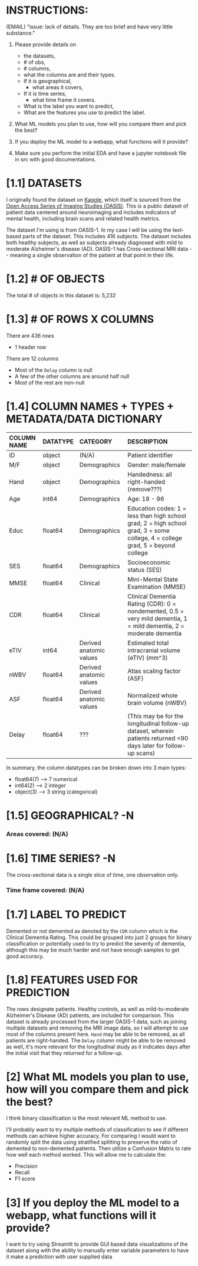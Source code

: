 # INSTRUCTIONS:

(EMAIL) "issue: lack of details. They are too brief and have very little substance."

1) Please provide details on

   - the datasets,
   - \# of obs,
   - \# columns,
   - what the columns are and their types.
   - If it is geographical,
     - what areas it covers,
   - If it is time series,
     - what time frame it covers.
   - What is the label you want to predict,
   - What are the features you use to predict the label.
2) What ML models you plan to use, how will you compare them and pick the best?
3) If you deploy the ML model to a webapp, what functions will it provide?
4) Make sure you perform the initial EDA and have a jupyter notebook file in src with good documentations.

# [1.1] DATASETS

I originally found the dataset on [Kaggle](https://www.kaggle.com/datasets/jboysen/mri-and-alzheimers), which itself is sourced from the [Open Access Series of Imaging Studies (OASIS)](https://www.oasis-brains.org/#about). This is a public dataset of patient data centered around neuroimaging and includes indicators of mental health, including brain scans and related health metrics.

The dataset I'm using is from OASIS-1. In my case I will be using the text-based parts of the dataset. This includes 416 subjects. The dataset includes both healthy subjects, as well as subjects already diagnosed with mild to moderate Alzheimer's disease (AD). OASIS-1 has Cross-sectional MRI data -- meaning a single observation of the patient at that point in their life.

# [1.2] \# OF OBJECTS

The total # of objects in this dataset is: 5,232

# [1.3] \# OF ROWS X COLUMNS

There are 436 rows

- 1 header row

There are 12 columns

- Most of the `Delay` column is null
- A few of the other columns are around half null
- Most of the rest are non-null

# [1.4] COLUMN NAMES + TYPES + METADATA/DATA DICTIONARY


| COLUMN NAME | DATATYPE | CATEGORY                | DESCRIPTION                                                                                                                   |
| :------------ | :--------- | :------------------------ | :------------------------------------------------------------------------------------------------------------------------------ |
| ID          | object   | (N/A)                   | Patient identifier                                                                                                            |
| M/F         | object   | Demographics            | Gender: male/female                                                                                                           |
| Hand        | object   | Demographics            | Handedness: all right-handed (remove???)                                                                                      |
| Age         | int64    | Demographics            | Age: 18 - 96                                                                                                                  |
| Educ        | float64  | Demographics            | Education codes: 1 = less than high school grad, 2 = high school grad, 3 = some college, 4 = college grad, 5 = beyond college |
| SES         | float64  | Demographics            | Socioeconomic status (SES)                                                                                                    |
| MMSE        | float64  | Clinical                | Mini-Mental State Examination (MMSE)                                                                                          |
| CDR         | float64  | Clinical                | Clinical Dementia Rating (CDR): 0 = nondemented, 0.5 = very mild dementia, 1 = mild dementia, 2 = moderate dementia           |
| eTIV        | int64    | Derived anatomic values | Estimated total intracranial volume (eTIV) (mm^3)                                                                             |
| nWBV        | float64  | Derived anatomic values | Atlas scaling factor (ASF)                                                                                                    |
| ASF         | float64  | Derived anatomic values | Normalized whole brain volume (nWBV)                                                                                          |
| Delay       | float64  | ???                     | (This may be for the longitudinal follow-up dataset, wherein patients returned <90 days later for follow-up scans)            |

In summary, the column datatypes can be broken down into 3 main types:

- float64(7)  --> 7 numerical
- int64(2)    --> 2 integer
- object(3)   --> 3 string (categorical)

# [1.5] GEOGRAPHICAL? -N

### Areas covered: (N/A)

# [1.6] TIME SERIES? -N

The cross-sectional data is a single slice of time, one observation only. 

### Time frame covered: (N/A)

# [1.7] LABEL TO PREDICT

Demented or not demented as denoted by the `CDR` column which is the Clinical Dementia Rating. This could be grouped into just 2 groups for binary classification or potentially used to try to predict the severity of dementia, although this may be much harder and not have enough samples to get good accuracy.

# [1.8] FEATURES USED FOR PREDICTION

The rows designate patients. Healthy controls, as well as mild-to-moderate Alzheimer's Disease (AD) patients, are included for comparison. This dataset is already processed from the larger OASIS-1 data, such as joining multiple datasets and removing the MRI image data, so I will attempt to use most of the columns present here. `Hand` may be able to be removed, as all patients are right-handed. The `Delay` column might be able to be removed as well, it's more relevant for the longitudinal study as it indicates days after the initial visit that they returned for a follow-up.

# [2] What ML models you plan to use, how will you compare them and pick the best?

I think binary classification is the most relevant ML method to use.

I'll probably want to try multiple methods of classification to see if different methods can achieve higher accuracy. For comparing I would want to randomly split the data using stratified splitting to preserve the ratio of demented to non-demented patients. Then utilize a Confusion Matrix to rate how well each method worked. This will allow me to calculate the:

- Precision
- Recall
- F1 score

# [3] If you deploy the ML model to a webapp, what functions will it provide?

I want to try using Streamlit to provide GUI based data visualizations of the dataset along with the ability to manually enter variable parameters to have it make a prediction with user supplied data
